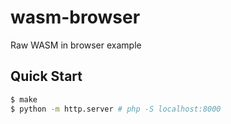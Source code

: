 # wasm-browser

Raw WASM in browser example

## Quick Start

```sh
$ make
$ python -m http.server # php -S localhost:8000
```
